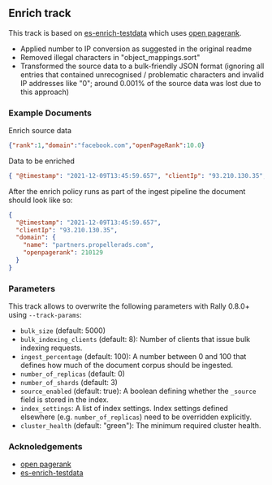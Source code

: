 ## Enrich track

This track is based on [es-enrich-testdata](https://github.com/mjmbischoff/es-enrich-testdata) which uses [open pagerank](https://www.domcop.com/openpagerank/what-is-openpagerank).

* Applied number to IP conversion as suggested in the original readme
* Removed illegal characters in "object_mappings.sort"
* Transformed the source data to a bulk-friendly JSON format (ignoring all entries that
  contained unrecognised / problematic characters and invalid IP addresses like "0";
  around 0.001% of the source data was lost due to this approach)

### Example Documents

Enrich source data
```json
{"rank":1,"domain":"facebook.com","openPageRank":10.0}
```

Data to be enriched
```json
{ "@timestamp": "2021-12-09T13:45:59.657", "clientIp": "93.210.130.35", "domain": "partners.propellerads.com" }
```

After the enrich policy runs as part of the ingest pipeline the document should look like so:
```json
{
  "@timestamp": "2021-12-09T13:45:59.657",
  "clientIp": "93.210.130.35",
  "domain": {
    "name": "partners.propellerads.com",
    "openpagerank": 210129
  }
}
```
### Parameters

This track allows to overwrite the following parameters with Rally 0.8.0+ using `--track-params`:

* `bulk_size` (default: 5000)
* `bulk_indexing_clients` (default: 8): Number of clients that issue bulk indexing requests.
* `ingest_percentage` (default: 100): A number between 0 and 100 that defines how much of the document corpus should be ingested.
* `number_of_replicas` (default: 0)
* `number_of_shards` (default: 3)
* `source_enabled` (default: true): A boolean defining whether the `_source` field is stored in the index.
* `index_settings`: A list of index settings. Index settings defined elsewhere (e.g. `number_of_replicas`) need to be overridden explicitly.
* `cluster_health` (default: "green"): The minimum required cluster health.

### Acknoledgements
- [open pagerank](https://www.domcop.com/openpagerank/what-is-openpagerank)
- [es-enrich-testdata](https://github.com/mjmbischoff/es-enrich-testdata) 
